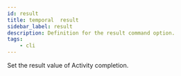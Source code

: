 ```yaml
---
id: result
title: temporal  result
sidebar_label: result
description: Definition for the result command option.
tags:
	- cli
---
```

Set the result value of Activity completion.
